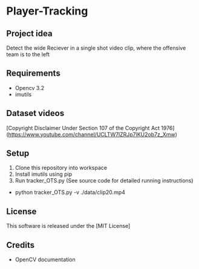 # Player-Tracking

## Project idea

Detect the wide Reciever in a single shot video clip, where the offensive team is to the left

## Requirements

- Opencv 3.2
- imutils

## Dataset videos
[Copyright Disclaimer Under Section 107 of the Copyright Act 1976] (https://www.youtube.com/channel/UCLTW7lZRJp7lKU2ob7z_Xmw)

## Setup

1. Clone this repository into workspace
2. Install imutils using pip
3. Run tracker_OTS.py (See source code for detailed running instructions)
- python tracker_OTS.py -v ./data/clip20.mp4

## License

This software is released under the [MIT License]

## Credits
- OpenCV documentation
